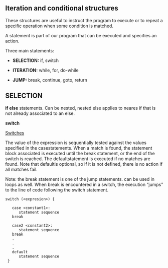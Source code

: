## Iteration and conditional structures

These structures are useful to instruct the program to execute or to repeat a specific operation when some condition is matched.

A statement is part of our program that can be executed and specifies an action. 

Three main statements: 

 - **SELECTION:** if, switch
 
 - **ITERATION:** while, for, do-while
 
 - **JUMP:** break, continue, goto, return
 

## SELECTION 

**if else** statements. Can be nested, nested else applies to neares if that is not already associated to an else.

**switch** 

  [Switches](https://www.w3schools.com/cpp/cpp_switch.asp)
  
  The value of the expression is sequentially tested against the values specified in the casestatements. When a match is found, the statement block associated is executed until the break statement, or the end of the switch is reached. The defaultstatement is executed if no matches are found. Note that defaultis optional, so if it is not defined, there is no action if all matches fail. 
  
   Note: the break statement is one of the jump statements. can be used in loops as well. When break is encountered in a switch, the execution “jumps” to the line of code following the switch statement.
  
    switch (<expresion>) {
   
       case <constant1>:
          statement sequence
       break
       
       case2 <constant2>:
          statement sequence
       break
       .
       .
       .
       default
          statement sequence
     }
